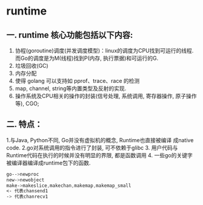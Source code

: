# runtime
## 一. runtime 核心功能包括以下内容:
1. 协程(goroutine)调度(并发调度模型)：linux的调度为CPU找到可运行的线程. 而Go的调度是为M(线程)找到P(内存, 执行票据)和可运行的G.
2. 垃圾回收(GC)
3. 内存分配
4. 使得 golang 可以支持如 pprof、trace、race 的检测
5. map, channel, string等内置类型及反射的实现.
6. 操作系统及CPU相关的操作的封装(信号处理, 系统调用, 寄存器操作, 原子操作等), CGO;

## 二. 特点：
1.与Java, Python不同, Go并没有虚拟机的概念, Runtime也直接被编译 成native code.
2.go对系统调用的指令进行了封装, 可不依赖于glibc
3. 用户代码与Runtime代码在执行的时候并没有明显的界限, 都是函数调用
4. 一些go的关键字被编译器编译成runtime包下的函数.
```css
go-->newproc
new->newobject
make->makeslice,makechan,makemap,makemap_small
<- 代表chansend1
-> 代表chanrecv1

```

